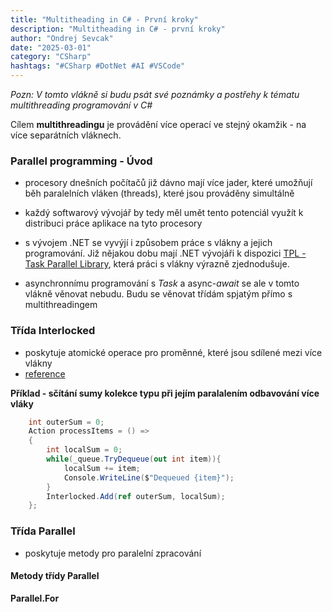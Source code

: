 ```yaml
---
title: "Multitheading in C# - První kroky"
description: "Multitheading in C# - první kroky"
author: "Ondrej Sevcak"
date: "2025-03-01"
category: "CSharp"
hashtags: "#CSharp #DotNet #AI #VSCode"
---
```


*Pozn: V tomto vlákně si budu psát své poznámky a postřehy k tématu multithreading programování v C#*

Cílem **multithreadingu** je provádění více operací ve stejný okamžik - na více separátních vláknech. 

### Parallel programming - Úvod

- procesory dnešních počítačů již dávno mají více jader, které umožňují běh paralelních vláken (threads), které jsou prováděny simultálně

- každý softwarový vývojář by tedy měl umět tento potenciál využít k distribuci práce aplikace na tyto procesory

- s vývojem .NET se vyvýjí i způsobem práce s vlákny a jejich programování. Již nějakou dobu mají .NET vývojáři k dispozici [TPL - Task Parallel Library](https://learn.microsoft.com/en-us/dotnet/standard/parallel-programming/task-parallel-library-tpl), která práci s vlákny výrazně zjednodušuje. 

- asynchronnímu programování s *Task* a async-*await* se ale v tomto vlákně věnovat nebudu. Budu se věnovat třídám spjatým přímo s multithreadingem

### Třída Interlocked

- poskytuje atomické operace pro proměnné, které jsou sdílené mezi více vlákny
- [reference](https://learn.microsoft.com/en-us/dotnet/api/system.threading.interlocked?view=net-9.0)


**Příklad - sčítání sumy kolekce typu <int> při jejím paralalením odbavování více vláky**
```csharp
    int outerSum = 0;
    Action processItems = () => 
    {
        int localSum = 0;
        while(_queue.TryDequeue(out int item)){
            localSum += item;
            Console.WriteLine($"Dequeued {item}");
        }
        Interlocked.Add(ref outerSum, localSum);
    };
```

### Třída Parallel

- poskytuje metody pro paralelní zpracování

#### Metody třídy Parallel

**Parallel.For**